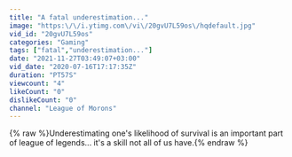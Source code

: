 ```yaml
---
title: "A fatal underestimation..."
image: "https:\/\/i.ytimg.com\/vi\/20gvU7L59os\/hqdefault.jpg"
vid_id: "20gvU7L59os"
categories: "Gaming"
tags: ["fatal","underestimation..."]
date: "2021-11-27T03:49:07+03:00"
vid_date: "2020-07-16T17:17:35Z"
duration: "PT57S"
viewcount: "4"
likeCount: "0"
dislikeCount: "0"
channel: "League of Morons"
---
```

{% raw %}Underestimating one's likelihood of survival is an important part of league of legends... it's a skill not all of us have.{% endraw %}
